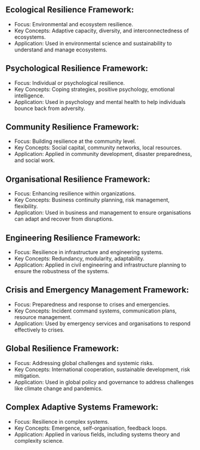 ## Ecological Resilience Framework:
 - Focus: Environmental and ecosystem resilience.
 - Key Concepts: Adaptive capacity, diversity, and interconnectedness of ecosystems.
 - Application: Used in environmental science and sustainability to understand and manage ecosystems.

## Psychological Resilience Framework:
 - Focus: Individual or psychological resilience.
 - Key Concepts: Coping strategies, positive psychology, emotional intelligence.
 - Application: Used in psychology and mental health to help individuals bounce back from adversity.

## Community Resilience Framework:
 - Focus: Building resilience at the community level.
 - Key Concepts: Social capital, community networks, local resources.
 - Application: Applied in community development, disaster preparedness, and social work.

## Organisational Resilience Framework:
 - Focus: Enhancing resilience within organizations.
 - Key Concepts: Business continuity planning, risk management, flexibility.
 - Application: Used in business and management to ensure organisations can adapt and recover from disruptions.

## Engineering Resilience Framework:
 - Focus: Resilience in infrastructure and engineering systems.
 - Key Concepts: Redundancy, modularity, adaptability.
 - Application: Applied in civil engineering and infrastructure planning to ensure the robustness of the systems.

## Crisis and Emergency Management Framework:
 - Focus: Preparedness and response to crises and emergencies.
 - Key Concepts: Incident command systems, communication plans, resource management.
 - Application: Used by emergency services and organisations to respond effectively to crises.

## Global Resilience Framework:
 - Focus: Addressing global challenges and systemic risks.
 - Key Concepts: International cooperation, sustainable development, risk mitigation.
 - Application: Used in global policy and governance to address challenges like climate change and pandemics.

## Complex Adaptive Systems Framework:
 - Focus: Resilience in complex systems.
 - Key Concepts: Emergence, self-organisation, feedback loops.
 - Application: Applied in various fields, including systems theory and complexity science.





